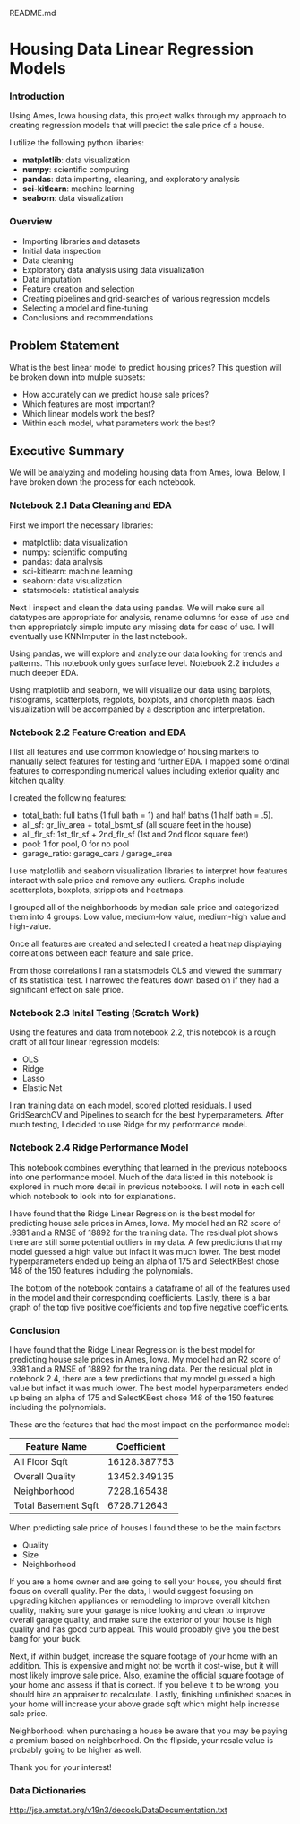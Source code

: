 README.md

# Housing Data Linear Regression Models


### Introduction
Using Ames, Iowa housing data, this project walks through my approach to creating regression models that will predict the sale price of a house. 

I utilize the following python libaries:
- **matplotlib**: data visualization
- **numpy**: scientific computing
- **pandas**: data importing, cleaning, and exploratory analysis
- **sci-kitlearn**: machine learning
- **seaborn**: data visualization

### Overview

- Importing libraries and datasets
- Initial data inspection
- Data cleaning
- Exploratory data analysis using data visualization
- Data imputation
- Feature creation and selection
- Creating pipelines and grid-searches of various regression models
- Selecting a model and fine-tuning
- Conclusions and recommendations

## Problem Statement

What is the best linear model to predict housing prices? This question will be broken down into mulple subsets:

- How accurately can we predict house sale prices? 
- Which features are most important? 
- Which linear models work the best? 
- Within each model, what parameters work the best?

## Executive Summary

We will be analyzing and modeling housing data from Ames, Iowa. Below, I have broken down the process for each notebook. 

### Notebook 2.1 Data Cleaning and EDA

First we import the necessary libraries: 
 - matplotlib: data visualization
 - numpy: scientific computing
 - pandas: data analysis
 - sci-kitlearn: machine learning
 - seaborn: data visualization
 - statsmodels: statistical analysis
 
Next I inspect and clean the data using pandas. We will make sure all datatypes are appropriate for analysis, rename columns for ease of use and then appropriately simple impute any missing data for ease of use. I will eventually use KNNImputer in the last notebook.

Using pandas, we will explore and analyze our data looking for trends and patterns. This notebook only goes surface level. Notebook 2.2 includes a much deeper EDA. 

Using matplotlib and seaborn, we will visualize our data using barplots, histograms, scatterplots, regplots, boxplots, and choropleth maps. Each visualization will be accompanied by a description and interpretation.

### Notebook 2.2 Feature Creation and EDA

I list all features and use common knowledge of housing markets to manually select features for testing and further EDA. I mapped some ordinal features to corresponding numerical values including exterior quality and kitchen quality.

I created the following features:
 - total_bath: full baths (1 full bath = 1) and half baths (1 half bath = .5).  
 - all_sf: gr_liv_area + total_bsmt_sf (all square feet in the house)
 - all_flr_sf: 1st_flr_sf + 2nd_flr_sf (1st and 2nd floor square feet)
 - pool: 1 for pool, 0 for no pool
 - garage_ratio: garage_cars / garage_area
 
I use matplotlib and seaborn visualization libraries to interpret how features interact with sale price and remove any outliers. Graphs include scatterplots, boxplots, stripplots and heatmaps. 

I grouped all of the neighborhoods by median sale price and categorized them into 4 groups: Low value, medium-low value, medium-high value and high-value.

Once all features are created and selected I created a heatmap displaying correlations between each feature and sale price.

From those correlations I ran a statsmodels OLS and viewed the summary of its statistical test. I narrowed the features down based on if they had a significant effect on sale price. 

### Notebook 2.3 Inital Testing (Scratch Work)

Using the features and data from notebook 2.2, this notebook is a rough draft of all four linear regression models:
 - OLS
 - Ridge
 - Lasso
 - Elastic Net
 
I ran training data on each model, scored plotted residuals. I used GridSearchCV and Pipelines to search for the best hyperparameters. After much testing, I decided to use Ridge for my performance model.


### Notebook 2.4 Ridge Performance Model

This notebook combines everything that learned in the previous notebooks into one performance model. Much of the data listed in this notebook is explored in much more detail in previous notebooks. I will note in each cell which notebook to look into for explanations.

I have found that the Ridge Linear Regression is the best model for predicting house sale prices in Ames, Iowa. My model had an R2 score of .9381 and a RMSE of 18892 for the training data. The residual plot shows there are still some potential outliers in my data. A few predictions that my model guessed a high value but infact it was much lower. The best model hyperparameters ended up being an alpha of 175 and SelectKBest chose 148 of the 150 features including the polynomials. 

The bottom of the notebook contains a dataframe of all of the features used in the model and their corresponding coefficients. Lastly, there is a bar graph of the top five positive coefficients and top five negative coefficients. 


 
### Conclusion

I have found that the Ridge Linear Regression is the best model for predicting house sale prices in Ames, Iowa. My model had an R2 score of .9381 and a RMSE of 18892 for the training data. Per the residual plot in notebook 2.4, there are a few predictions that my model guessed a high value but infact it was much lower. The best model hyperparameters ended up being an alpha of 175 and SelectKBest chose 148 of the 150 features including the polynomials. 

These are the features that had the most impact on the performance model:


|Feature Name|Coefficient|
|------|------|
|All Floor Sqft|16128.387753|
|Overall Quality|13452.349135|
|Neighborhood|7228.165438|
|Total Basement Sqft|6728.712643|

When predicting sale price of houses I found these to be the main factors

- Quality
- Size
- Neighborhood

If you are a home owner and are going to sell your house, you should first focus on overall quality. Per the data, I would suggest focusing on upgrading kitchen appliances or remodeling to improve overall kitchen quality, making sure your garage is nice looking and clean to improve overall garage quality, and make sure the exterior of your house is high quality and has good curb appeal. This would probably give you the best bang for your buck. 

Next, if within budget, increase the square footage of your home with an addition. This is expensive and might not be worth it cost-wise, but it will most likely improve sale price. Also, examine the official square footage of your home and assess if that is correct. If you believe it to be wrong, you should hire an appraiser to recalculate. Lastly, finishing unfinished spaces in your home will increase your above grade sqft which might help increase sale price. 

Neighborhood: when purchasing a house be aware that you may be paying a premium based on neighborhood. On the flipside, your resale value is probably going to be higher as well. 

Thank you for your interest!


### Data Dictionaries

http://jse.amstat.org/v19n3/decock/DataDocumentation.txt